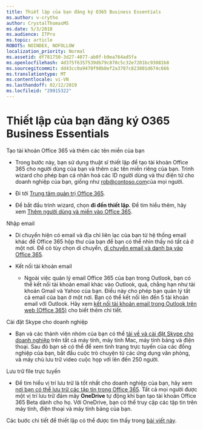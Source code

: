 ```yaml
---
title: Thiết lập của bạn đăng ký O365 Business Essentials
ms.author: v-crytho
author: CrystalThomasMS
ms.date: 5/3/2018
ms.audience: ITPro
ms.topic: article
ROBOTS: NOINDEX, NOFOLLOW
localization_priority: Normal
ms.assetid: df781750-3d27-4077-ab0f-b9ea764ad5fa
ms.openlocfilehash: 4d375f6357539db79c870c5c32e7201bc93081b8
ms.sourcegitcommit: dd43cc0a9470f98b8ef2a3787c823801d674c666
ms.translationtype: MT
ms.contentlocale: vi-VN
ms.lasthandoff: 02/12/2019
ms.locfileid: "29915322"
---
```

# <a name="setting-up-your-o365-business-essentials-subscription"></a>Thiết lập của bạn đăng ký O365 Business Essentials

Tạo tài khoản Office 365 và thêm các tên miền của bạn
  
- Trong bước này, bạn sử dụng thuật sĩ thiết lập để tạo tài khoản Office 365 cho người dùng của bạn và thêm các tên miền riêng của bạn. Trình wizard cho phép bạn cá nhân hoá các ID người dùng và thư điện tử cho doanh nghiệp của bạn, giống như [rob@contoso.com](mailto:rob@contoso.com)của mọi người.
    
- Đi tới [Trung tâm quản trị Office 365](https://login.partner.microsoftonline.cn/).
    
- Để bắt đầu trình wizard, chọn **đi đến thiết lập**. Để tìm hiểu thêm, hãy xem [Thêm người dùng và miền vào Office 365](https://support.office.com/Article/Add-users-and-domain-to-Office-365-6383f56d-3d09-4dcb-9b41-b5f5a5efd611).
    
Nhập email
  
- Di chuyển hiện có email và địa chỉ liên lạc của bạn từ hệ thống email khác để Office 365 hộp thư của bạn để bạn có thể nhìn thấy nó tất cả ở một nơi. Để có tùy chọn di chuyển, [di chuyển email và danh bạ vào Office 365](https://support.office.com/Article/Migrate-email-and-contacts-to-Office-365-a3e3bddb-582e-4133-8670-e61b9f58627e).
    
- Kết nối tài khoản email
    
  - Ngoài việc quản lý email Office 365 của bạn trong Outlook, bạn có thể kết nối tài khoản email khác vào Outlook, quá, chẳng hạn như tài khoản Gmail và Yahoo của bạn. Điều này cho phép bạn quản lý tất cả email của bạn ở một nơi. Bạn có thể kết nối lên đến 5 tài khoản email với Outlook. Hãy xem [kết nối tài khoản email trong Outlook trên web (Office 365)](https://support.office.com/Article/Connect-email-accounts-in-Outlook-on-the-web-Office-365-d7012ff0-924f-4f78-8aca-c3912d886c4d) cho biết thêm chi tiết. 
    
Cài đặt Skype cho doanh nghiệp
  
- Bạn và các thành viên nhóm của bạn có thể [tải về và cài đặt Skype cho doanh nghiệp](https://support.office.com/Article/download-and-install-Skype-for-Business-8a0d4da8-9d58-44f9-9759-5c8f340cb3fb) trên tất cả máy tính, máy tính Mac, máy tính bảng và điện thoại. Sau đó bạn sẽ có thể để xem tình trạng trực tuyến của các đồng nghiệp của bạn, bắt đầu cuộc trò chuyện từ các ứng dụng văn phòng, và máy chủ lưu trữ video cuộc họp với lên đến 250 người. 
    
Lưu trữ file trực tuyến
  
- Để tìm hiểu vị trí lưu trữ là tốt nhất cho doanh nghiệp của bạn, hãy xem [nơi bạn có thể lưu trữ các tập tin trong Office 365](https://support.office.com/article/c7c20284-bc94-47f4-9728-d28e9daf0790.aspx). Tất cả mọi người được một vị trí lưu trữ đám mây **OneDrive** tự động khi bạn tạo tài khoản Office 365 Beta dành cho họ. Với OneDrive, bạn có thể truy cập các tập tin trên máy tính, điện thoại và máy tính bảng của bạn. 
    
Các bước chi tiết để thiết lập có thể được tìm thấy trong [bài viết này](https://support.office.com/Article/set-up-Office-365-for-business-6a3a29a0-e616-4713-99d1-15eda62d04fa#ID0EAAAABAAA=Business_Essentials).
  

